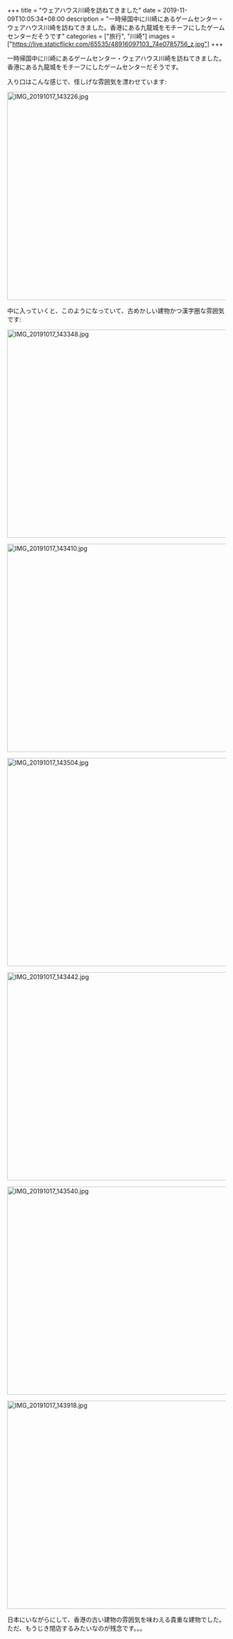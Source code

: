 +++
title = "ウェアハウス川崎を訪ねてきました"
date = 2019-11-09T10:05:34+08:00
description = "一時帰国中に川崎にあるゲームセンター・ウェアハウス川崎を訪ねてきました。香港にある九龍城をモチーフにしたゲームセンターだそうです"
categories = ["旅行", "川崎"]
images = ["https://live.staticflickr.com/65535/48916097103_74e0785756_z.jpg"]
+++

一時帰国中に川崎にあるゲームセンター・ウェアハウス川崎を訪ねてきました。香港にある九龍城をモチーフにしたゲームセンターだそうです。

入り口はこんな感じで、怪しげな雰囲気を漂わせています:

<a data-flickr-embed="true" href="https://www.flickr.com/photos/42332031@N02/48916828452/in/album-72157711385285711/" title="IMG_20191017_143226.jpg"><img src="https://live.staticflickr.com/65535/48916828452_7d77f383af_z.jpg" width="640" height="480" alt="IMG_20191017_143226.jpg"></a><script async src="//embedr.flickr.com/assets/client-code.js" charset="utf-8"></script>

中に入っていくと、このようになっていて、古めかしい建物かつ漢字圏な雰囲気です:

<a data-flickr-embed="true" href="https://www.flickr.com/photos/42332031@N02/48916625021/in/album-72157711385285711/" title="IMG_20191017_143348.jpg"><img src="https://live.staticflickr.com/65535/48916625021_ef36375d89_z.jpg" width="640" height="480" alt="IMG_20191017_143348.jpg"></a><script async src="//embedr.flickr.com/assets/client-code.js" charset="utf-8"></script>

<a data-flickr-embed="true" href="https://www.flickr.com/photos/42332031@N02/48916096233/in/album-72157711385285711/" title="IMG_20191017_143410.jpg"><img src="https://live.staticflickr.com/65535/48916096233_1b47a4873e_z.jpg" width="640" height="480" alt="IMG_20191017_143410.jpg"></a><script async src="//embedr.flickr.com/assets/client-code.js" charset="utf-8"></script>

<a data-flickr-embed="true" href="https://www.flickr.com/photos/42332031@N02/48916097103/in/album-72157711385285711/" title="IMG_20191017_143504.jpg"><img src="https://live.staticflickr.com/65535/48916097103_74e0785756_z.jpg" width="640" height="480" alt="IMG_20191017_143504.jpg"></a><script async src="//embedr.flickr.com/assets/client-code.js" charset="utf-8"></script>

<a data-flickr-embed="true" href="https://www.flickr.com/photos/42332031@N02/48916096823/in/album-72157711385285711/" title="IMG_20191017_143442.jpg"><img src="https://live.staticflickr.com/65535/48916096823_878537f0de_z.jpg" width="640" height="480" alt="IMG_20191017_143442.jpg"></a><script async src="//embedr.flickr.com/assets/client-code.js" charset="utf-8"></script>

<a data-flickr-embed="true" href="https://www.flickr.com/photos/42332031@N02/48916831112/in/album-72157711385285711/" title="IMG_20191017_143540.jpg"><img src="https://live.staticflickr.com/65535/48916831112_0b6e0e534c_z.jpg" width="640" height="480" alt="IMG_20191017_143540.jpg"></a><script async src="//embedr.flickr.com/assets/client-code.js" charset="utf-8"></script>

<a data-flickr-embed="true" href="https://www.flickr.com/photos/42332031@N02/48916831787/in/album-72157711385285711/" title="IMG_20191017_143918.jpg"><img src="https://live.staticflickr.com/65535/48916831787_8e1f1bf48c_z.jpg" width="640" height="480" alt="IMG_20191017_143918.jpg"></a><script async src="//embedr.flickr.com/assets/client-code.js" charset="utf-8"></script>

日本にいながらにして、香港の古い建物の雰囲気を味わえる貴重な建物でした。ただ、もうじき閉店するみたいなのが残念です。。。

